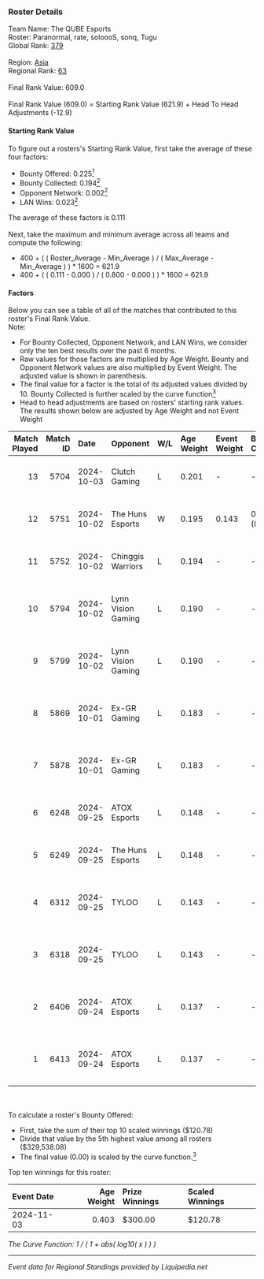 ### Roster Details<br />
Team Name: The QUBE Esports<br />
Roster: Paranormal, rate, soloooS, sonq, Tugu<br />
Global Rank: [379](../standings_global.md)<br />
<br />
Region: [Asia]( ../standings_asia.md)<br />
Regional Rank: [63]( ../standings_asia.md)<br />
<br />
Final Rank Value:  609.0<br />
<br />
Final Rank Value (609.0) = Starting Rank Value (621.9) + Head To Head Adjustments (-12.9)<br />

#### Starting Rank Value<br />
To figure out a rosters's Starting Rank Value, first take the average of these four factors:<br />
- Bounty Offered: 0.225[<sup>1</sup>](#table2)
- Bounty Collected: 0.194[<sup>2</sup>](#table1)
- Opponent Network: 0.002[<sup>2</sup>](#table1)
- LAN Wins: 0.023[<sup>2</sup>](#table1)

The average of these factors is 0.111<br />
<br />
Next, take the maximum and minimum average across all teams and compute the following:<br />
- 400 + ( ( Roster_Average - Min_Average ) / ( Max_Average - Min_Average ) ) * 1600 = 621.9
- 400 + ( ( 0.111 - 0.000 ) / ( 0.800 - 0.000 ) ) * 1600 = 621.9


#### Factors<br />
Below you can see a table of all of the matches that contributed to this roster's Final Rank Value.<br />
Note:<br />

- For Bounty Collected, Opponent Network, and LAN Wins, we consider only the ten best results over the past 6 months.
- Raw values for those factors are multiplied by Age Weight. Bounty and Opponent Network values are also multiplied by Event Weight. The adjusted value is shown in parenthesis.
- The final value for a factor is the total of its adjusted values divided by 10. Bounty Collected is further scaled by the curve function[<sup>3</sup>](#curveFunction)
- Head to head adjustments are based on rosters' starting rank values. The results shown below are adjusted by Age Weight and not Event Weight
<span id="table1"></span><br />


| Match Played | Match ID | Date       | Opponent           | W/L | Age Weight | Event Weight | Bounty Collected | Opponent Network | LAN Wins  | H2H Adj. | Roster                                   |
| -: | -: | :- | :- | :- | :- | :- | :- | :- | :- | -: | :- |
|           13 |     5704 | 2024-10-03 | Clutch Gaming      | L   | 0.201      | -            | -                | -                | -         |    -3.72 | Paranormal, rate, soloooS, sonq, Tugu    |
|           12 |     5751 | 2024-10-02 | The Huns Esports   | W   | 0.195      | 0.143        | 0.025 (0.001)    | 0.553 (0.015)    | 1 (0.195) |     5.33 | Paranormal, rate, soloooS, sonq, Tugu    |
|           11 |     5752 | 2024-10-02 | Chinggis Warriors  | L   | 0.194      | -            | -                | -                | -         |    -0.87 | Paranormal, rate, soloooS, sonq, Tugu    |
|           10 |     5794 | 2024-10-02 | Lynn Vision Gaming | L   | 0.190      | -            | -                | -                | -         |    -1.17 | aNSeLMO, Paranormal, rate, soloooS, Tugu |
|            9 |     5799 | 2024-10-02 | Lynn Vision Gaming | L   | 0.190      | -            | -                | -                | -         |    -1.18 | aNSeLMO, Paranormal, rate, soloooS, Tugu |
|            8 |     5869 | 2024-10-01 | Ex-GR Gaming       | L   | 0.183      | -            | -                | -                | -         |    -2.19 | aNSeLMO, Paranormal, rate, soloooS, Tugu |
|            7 |     5878 | 2024-10-01 | Ex-GR Gaming       | L   | 0.183      | -            | -                | -                | -         |    -2.22 | aNSeLMO, Paranormal, rate, soloooS, Tugu |
|            6 |     6248 | 2024-09-25 | ATOX Esports       | L   | 0.148      | -            | -                | -                | -         |    -0.29 | Paranormal, rate, soloooS, sonq, Tugu    |
|            5 |     6249 | 2024-09-25 | The Huns Esports   | L   | 0.148      | -            | -                | -                | -         |    -0.62 | Paranormal, rate, soloooS, sonq, Tugu    |
|            4 |     6312 | 2024-09-25 | TYLOO              | L   | 0.143      | -            | -                | -                | -         |    -1.39 | aNSeLMO, Paranormal, rate, soloooS, Tugu |
|            3 |     6318 | 2024-09-25 | TYLOO              | L   | 0.143      | -            | -                | -                | -         |    -1.40 | aNSeLMO, Paranormal, rate, soloooS, Tugu |
|            2 |     6406 | 2024-09-24 | ATOX Esports       | L   | 0.137      | -            | -                | -                | -         |    -1.59 | aNSeLMO, Paranormal, rate, soloooS, Tugu |
|            1 |     6413 | 2024-09-24 | ATOX Esports       | L   | 0.137      | -            | -                | -                | -         |    -1.60 | aNSeLMO, Paranormal, rate, soloooS, Tugu |

<br />
<span id="table2"></span><br />
To calculate a roster's Bounty Offered:<br />

- First, take the sum of their top 10 scaled winnings ($120.78)
- Divide that value by the 5th highest value among all rosters ($329,538.08)
- The final value (0.00) is scaled by the curve function.[<sup>3</sup>](#curveFunction)

Top ten winnings for this roster:<br />

| Event Date | Age Weight | Prize Winnings | Scaled Winnings |
| :- | -: | :- | :- |
| 2024-11-03 |      0.403 | $300.00        | $120.78         |


<span id="curveFunction"></span>_The Curve Function: 1 / ( 1 + abs( log10( x ) ) )_<br />

---
_Event data for Regional Standings provided by Liquipedia.net_<br />
